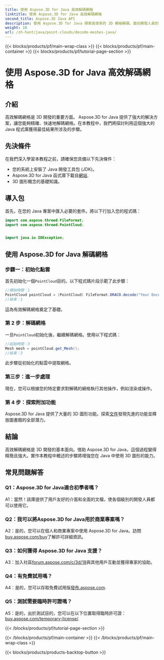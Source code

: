 ```yaml
---
title: 使用 Aspose.3D for Java 高效解碼網格
linktitle: 使用 Aspose.3D for Java 高效解碼網格
second_title: Aspose.3D Java API
description: 使用 Aspose.3D for Java 探索高效率的 3D 網格解碼。面向開發人員的分步教程。
weight: 10
url: /zh-hant/java/point-clouds/decode-meshes-java/
---
```


{{< blocks/products/pf/main-wrap-class >}}
{{< blocks/products/pf/main-container >}}
{{< blocks/products/pf/tutorial-page-section >}}

# 使用 Aspose.3D for Java 高效解碼網格

## 介紹

高效解碼網格是 3D 開發的重要方面。 Aspose.3D for Java 提供了強大的解決方案，讓您能夠精確、快速地解碼網格。在本教程中，我們將探討利用這個強大的 Java 程式庫獲得最佳結果所涉及的步驟。

## 先決條件

在我們深入學習本教程之前，請確保您具備以下先決條件：

- 您的系統上安裝了 Java 開發工具包 (JDK)。
-  Aspose.3D for Java 函式庫下載自[網站](https://releases.aspose.com/3d/java/).
- 3D 圖形概念的基礎知識。

## 導入包

首先，在您的 Java 專案中匯入必要的套件。將以下行加入您的程式碼：

```java
import com.aspose.threed.FileFormat;
import com.aspose.threed.PointCloud;


import java.io.IOException;
```

## 使用 Aspose.3D for Java 解碼網格

### 步驟一：初始化點雲

首先初始化一個`PointCloud`目的。以下程式碼片段示範了此步驟：

```java
//開始時間：1
PointCloud pointCloud = (PointCloud) FileFormat.DRACO.decode("Your Document Directory" + "point_cloud_no_qp.drc");
//結束：1
```

這為有效解碼網格奠定了基礎。

### 第 2 步：解碼網格

一旦`PointCloud`初始化後，繼續解碼網格。使用以下程式碼：

```java
//起始時間：3
Mesh mesh = pointCloud.get_Mesh();
//結束：3
```

此步驟從初始化的點雲中提取網格。

### 第三步：進一步處理

現在，您可以根據您的特定要求對解碼的網格執行其他操作，例如渲染或操作。

### 第 4 步：探索附加功能

Aspose.3D for Java 提供了大量的 3D 圖形功能。探索[文件](https://reference.aspose.com/3d/java/)發現先進的功能並釋放圖書館的全部潛力。

## 結論

高效解碼網格是 3D 開發的基本面向。借助 Aspose.3D for Java，這個過程變得精簡且強大。實作本教程中概述的步驟將增強您在 Java 中使用 3D 圖形的能力。

## 常見問題解答

### Q1：Aspose.3D for Java適合初學者嗎？

A1：當然！該庫提供了用戶友好的介面和全面的文檔，使各個級別的開發人員都可以使用它。

### Q2：我可以將Aspose.3D for Java用於商業專案嗎？

 A2：是的，您可以在個人和商業專案中使用 Aspose.3D for Java。訪問[buy.aspose.com/buy](https://purchase.aspose.com/buy)了解許可詳細資訊。

### Q3：如何獲得 Aspose.3D for Java 支援？

A3：加入社區[forum.aspose.com/c/3d/18](https://forum.aspose.com/c/3d/18)與其他用戶互動並獲得專家的協助。

### Q4：有免費試用嗎？

 A4：是的，您可以存取免費試用版[發布.aspose.com](https://releases.aspose.com/).

### Q5：測試需要臨時許可證嗎？

 A5：是的，出於測試目的，您可以在以下位置取得臨時許可證：[buy.aspose.com/temporary-license/](https://purchase.aspose.com/temporary-license/).

{{< /blocks/products/pf/tutorial-page-section >}}

{{< /blocks/products/pf/main-container >}}
{{< /blocks/products/pf/main-wrap-class >}}

{{< blocks/products/products-backtop-button >}}
